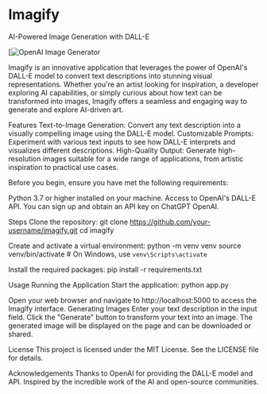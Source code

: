 # Imagify
AI-Powered Image Generation with DALL-E



[![OpenAI Image Generator]([(https://www.loom.com/share/fdae0b3a681849829ea8f2899fda3244?sid=a7e39596-52fa-4aa5-89b2-ac98c06f2816)])

Imagify is an innovative application that leverages the power of OpenAI's DALL-E model to convert text descriptions into stunning visual representations. Whether you're an artist looking for inspiration, a developer exploring AI capabilities, or simply curious about how text can be transformed into images, Imagify offers a seamless and engaging way to generate and explore AI-driven art.

Features
Text-to-Image Generation: Convert any text description into a visually compelling image using the DALL-E model.
Customizable Prompts: Experiment with various text inputs to see how DALL-E interprets and visualizes different descriptions.
High-Quality Output: Generate high-resolution images suitable for a wide range of applications, from artistic inspiration to practical use cases.

Before you begin, ensure you have met the following requirements:

Python 3.7 or higher installed on your machine.
Access to OpenAI's DALL-E API. You can sign up and obtain an API key on ChatGPT OpenAI.

Steps
Clone the repository:
git clone https://github.com/your-username/imagify.git
cd imagify

Create and activate a virtual environment:
python -m venv venv
source venv/bin/activate  # On Windows, use `venv\Scripts\activate`

Install the required packages:
pip install -r requirements.txt

Usage
Running the Application
Start the application:
python app.py

Open your web browser and navigate to http://localhost:5000 to access the Imagify interface.
Generating Images
Enter your text description in the input field.
Click the "Generate" button to transform your text into an image.
The generated image will be displayed on the page and can be downloaded or shared.

License
This project is licensed under the MIT License. See the LICENSE file for details.

Acknowledgements
Thanks to OpenAI for providing the DALL-E model and API.
Inspired by the incredible work of the AI and open-source communities.
